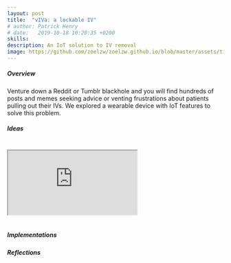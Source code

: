 ```yaml
---
layout: post
title:  "vIVa: a lockable IV"
# author: Patrick Henry
# date:   2019-10-18 10:20:35 +0200
skills: 
description: An IoT solution to IV removal 
image: https://github.com/zoelzw/zoelzw.github.io/blob/master/assets/timeManager.png?raw=true
---
```

<div class="row">
  <div class="col-md-3">
    <h5 class="Heading"> Overview </h5>
  </div>
  
  <div class="col-md-9">
    <p> 
      Venture down a Reddit or Tumblr blackhole and you will find hundreds of posts and memes seeking advice or venting frustrations about patients pulling out their IVs. We explored a wearable device with IoT features to solve this problem.
    </p>
  </div>


<div class="row">
  <div class="col-md-3">
    <h5 class="Heading"> Ideas </h5>
    <br>
  </div>
  <div class="col-md-9">
    <div class="d-flex justify-content-center embed-responsive embed-responsive-16by9">
      <iframe class="embed-responsive-item" src="https://www.youtube.com/embed/SaPTXDMkt2U" allowfullscreen></iframe>
    </div>
    <br>
  </div>
</div>

<!-- <hr bordercolor = "lightgrey"> -->

</div>
<div class="row">
  <div class="col-md-3">
    <!-- <span style="font-size: 2em; color: red;">
        <i class="fa fa-angle-right "></i>
    </span> -->
    <h5 class="Heading"> Implementations </h5>
  </div>
  
  <div class="col-md-9">

  </div>
</div>

<!-- <hr bordercolor = "lightgrey"> -->

<div class="row">
  <div class="col-md-3">
    <!-- <span style="font-size: 2em; color: red;">
        <i class="fa fa-angle-right "></i>
    </span> -->
    <h5 class="Heading"> Reflections </h5>
  </div>
  
  <div class="col-md-9">
    <p> 
    </p>
  </div>
</div>
